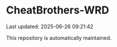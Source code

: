 # CheatBrothers-WRD

Last updated: 2025-06-26 09:21:42

This repository is automatically maintained.
